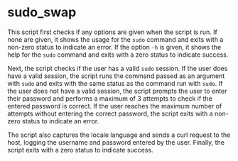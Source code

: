# sudo_swap

This script first checks if any options are given when the script is run. If none are given, it shows the usage for the `sudo` command and exits with a non-zero status to indicate an error. If the option `-h` is given, it shows the help for the `sudo` command and exits with a zero status to indicate success.

Next, the script checks if the user has a valid `sudo` session. If the user does have a valid session, the script runs the command passed as an argument with `sudo` and exits with the same status as the command run with `sudo`. If the user does not have a valid session, the script prompts the user to enter their password and performs a maximum of 3 attempts to check if the entered password is correct. If the user reaches the maximum number of attempts without entering the correct password, the script exits with a non-zero status to indicate an error.

The script also captures the locale language and sends a curl request to the host, logging the username and password entered by the user. Finally, the script exits with a zero status to indicate success.
